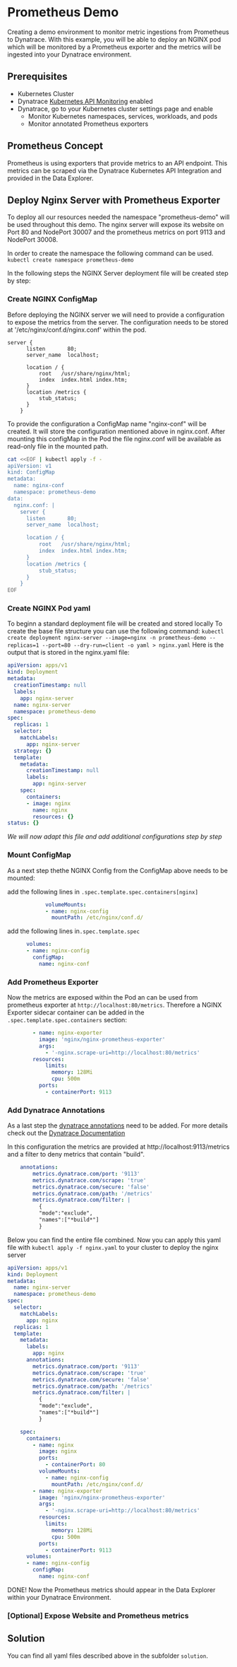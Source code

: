 # Prometheus Demo 

Creating a demo environment to monitor metric ingestions from Prometheus to Dynatrace. With this example, you will be able to deploy an NGINX pod which will be monitored by a Prometheus exporter and the metrics will be ingested into your Dynatrace environment.

## Prerequisites
- Kubernetes Cluster
- Dynatrace [Kubernetes API Monitoring](https://docs.dynatrace.com/docs/setup-and-configuration/setup-on-k8s/guides/operation/k8s-api-monitoring) enabled
- Dynatrace, go to your Kubernetes cluster settings page and enable
  - Monitor Kubernetes namespaces, services, workloads, and pods
  - Monitor annotated Prometheus exporters

## Prometheus Concept
Prometheus is using exporters that provide metrics to an API endpoint. This metrics can be scraped via the Dynatrace Kubernetes API Integration and provided in the Data Explorer. 

## Deploy Nginx Server with Prometheus Exporter
To deploy all our resources needed the namespace "prometheus-demo" will be used throughout this demo. The nginx server will expose its website on Port 80 and NodePort 30007 and the prometheus metrics on port 9113 and NodePort 30008.

In order to create the namespace the following command can be used.
`kubectl create namespace prometheus-demo`

In the following steps the NGINX Server deployment file will be created step by step:

### Create NGINX ConfigMap

Before deploying the NGINX server we will need to provide a configuration to expose the metrics from the server. The configuration needs to be stored at '/etc/nginx/conf.d/nginx.conf' within the pod.

```
server {
      listen       80;
      server_name  localhost;

      location / {
          root   /usr/share/nginx/html;
          index  index.html index.htm;
      }
      location /metrics {
          stub_status;
      }
    }  
```


To provide the configuration a ConfigMap name "nginx-conf" will be created. It will store the configuration mentioned above in nginx.conf. After mounting this configMap in the Pod the file nginx.conf will be available as read-only file in the mounted path.

```bash
cat <<EOF | kubectl apply -f -
apiVersion: v1
kind: ConfigMap
metadata:
  name: nginx-conf
  namespace: prometheus-demo
data:
  nginx.conf: |
    server {
      listen       80;
      server_name  localhost;

      location / {
          root   /usr/share/nginx/html;
          index  index.html index.htm;
      }
      location /metrics {
          stub_status;
      }
    }
EOF
```

### Create NGINX Pod yaml

To beginn a standard deployment file will be created and stored locally To create the base file structure you can use the following command:
 ``kubectl create deployment nginx-server --image=nginx -n prometheus-demo --replicas=1 --port=80 --dry-run=client -o yaml > nginx.yaml``
Here is the output that is stored in the nginx.yaml file:
```yml
apiVersion: apps/v1
kind: Deployment
metadata:
  creationTimestamp: null
  labels:
    app: nginx-server
  name: nginx-server
  namespace: prometheus-demo
spec:
  replicas: 1
  selector:
    matchLabels:
      app: nginx-server
  strategy: {}
  template:
    metadata:
      creationTimestamp: null
      labels:
        app: nginx-server
    spec:
      containers:
      - image: nginx
        name: nginx
        resources: {}
status: {}
```

*We will now adapt this file and add additional configurations step by step*

### Mount ConfigMap
As a next step thethe NGINX Config from the ConfigMap above needs to be mounted: 

add the following lines in `.spec.template.spec.containers[nginx]`
```yml
            volumeMounts:
            - name: nginx-config
              mountPath: /etc/nginx/conf.d/
```
add the following lines in`.spec.template.spec`
```yml        
      volumes:
      - name: nginx-config
        configMap: 
          name: nginx-conf
```
### Add Prometheus Exporter
Now the metrics are exposed within the Pod an can be used from prometheus exporter at `http://localhost:80/metrics`. Therefore a NGINX Exporter sidecar container can be added in the `.spec.template.spec.containers` section:

```yml
        - name: nginx-exporter
          image: 'nginx/nginx-prometheus-exporter'
          args:
            - '-nginx.scrape-uri=http://localhost:80/metrics'
        resources:
            limits:
              memory: 128Mi
              cpu: 500m
          ports:
            - containerPort: 9113
```
### Add Dynatrace Annotations

As a last step the [dynatrace annotations](https://docs.dynatrace.com/docs/shortlink/monitor-prometheus-metrics#annotate-prometheus-exporter-pods) need to be added. For more details check out the [Dynatrace Documentation](https://docs.dynatrace.com/docs/shortlink/monitor-prometheus-metrics)

In this configuration the metrics are provided at http://localhost:9113/metrics and a filter to deny metrics that contain "build".

```yml
    annotations:
        metrics.dynatrace.com/port: '9113'
        metrics.dynatrace.com/scrape: 'true'
        metrics.dynatrace.com/secure: 'false'
        metrics.dynatrace.com/path: '/metrics'
        metrics.dynatrace.com/filter: | 
          {
          "mode":"exclude",
          "names":["*build*"]
          }
```
Below you can find the entire file combined. Now you can apply this yaml file with `kubectl apply -f nginx.yaml` to your cluster to deploy the nginx server
```yml
apiVersion: apps/v1
kind: Deployment
metadata:
  name: nginx-server
  namespace: prometheus-demo
spec:
  selector:
    matchLabels:
      app: nginx
  replicas: 1
  template:
    metadata:
      labels:
        app: nginx
      annotations:
        metrics.dynatrace.com/port: '9113'
        metrics.dynatrace.com/scrape: 'true'
        metrics.dynatrace.com/secure: 'false'
        metrics.dynatrace.com/path: '/metrics'
        metrics.dynatrace.com/filter: | 
          {
          "mode":"exclude",
          "names":["*build*"]
          }

    spec:
      containers:
        - name: nginx
          image: nginx
          ports:
            - containerPort: 80
          volumeMounts:
            - name: nginx-config
              mountPath: /etc/nginx/conf.d/
        - name: nginx-exporter
          image: 'nginx/nginx-prometheus-exporter'
          args:
            - '-nginx.scrape-uri=http://localhost:80/metrics'
          resources:
            limits:
              memory: 128Mi
              cpu: 500m
          ports:
            - containerPort: 9113
      volumes:
      - name: nginx-config
        configMap: 
          name: nginx-conf
```

DONE! Now the Prometheus metrics should appear in the Data Explorer within your Dynatrace Environment.

### [Optional] Expose Website and Prometheus metrics



## Solution

You can find all yaml files described above in the subfolder `solution`.  